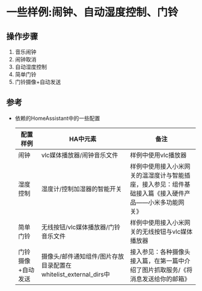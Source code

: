 # 一些样例:闹钟、自动湿度控制、门铃

## 操作步骤

1. 音乐闹钟
2. 闹钟取消
3. 自动湿度控制
4. 简单门铃
5. 门铃摄像+自动发送

## 参考

- 依赖的HomeAssistant中的一些配置

    | 配置样例 | HA中元素 | 备注 |
    | -- | -- | -- |
    | 闹钟 | vlc媒体播放器/闹钟音乐文件 | 样例中使用vlc播放器 |
    | 湿度控制 | 湿度计/控制加湿器的智能开关 | 样例中使用接入小米网关的温湿度计与智能插座，接入参见：组件基础接入篇《接入硬件产品——小米多功能网关》 |
    |简单门铃 | 无线按钮/vlc媒体播放器/门铃音乐文件 | 样例中使用接入小米网关的无线按钮与vlc媒体播放器 |
    | 门铃摄像+自动发送 | 摄像头/邮件通知组件/图片存放目录配置在whitelist_external_dirs中 | 接入参见：各种摄像头接入篇，在第一篇中介绍了图片抓取服务/《将消息发送给你的邮箱》 |

